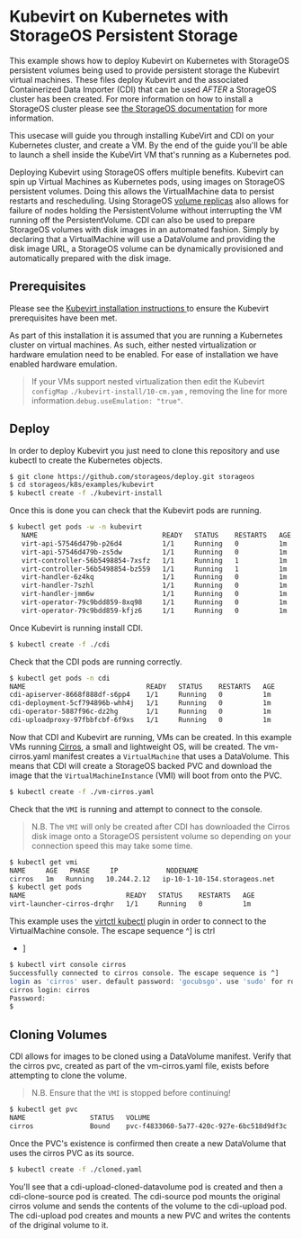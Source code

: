 # Kubevirt on Kubernetes with StorageOS Persistent Storage

This example shows how to deploy Kubevirt on Kubernetes with StorageOS
persistent volumes being used to provide persistent storage the Kubevirt
virtual machines. These files deploy Kubevirt and the associated Containerized
Data Importer (CDI) that can be used *AFTER* a StorageOS cluster has been
created. For more information on how to install a StorageOS cluster please see
[the StorageOS
documentation](https://docs.storageos.com/docs/introduction/quickstart) for
more information.

This usecase will guide you through installing KubeVirt and CDI on your
Kubernetes cluster, and create a VM. By the end of the guide you'll be able to
launch a shell inside the KubeVirt VM that's running as a Kubernetes pod.

Deploying Kubevirt using StorageOS offers multiple benefits. Kubevirt can spin
up Virtual Machines as Kubernetes pods, using images on StorageOS persistent
volumes. Doing this allows the VirtualMachine data to persist restarts and
rescheduling. Using StorageOS [volume
replicas](https://docs.storageos.com/docs/concepts/replication) also allows for
failure of nodes holding the PersistentVolume without interrupting the VM
running off the PersistentVolume. CDI can also be used to prepare
StorageOS volumes with disk images in an automated fashion. Simply by declaring
that a VirtualMachine will use a DataVolume and providing the disk image URL, a
StorageOS volume can be dynamically provisioned and automatically prepared with
the disk image.

## Prerequisites

Please see the [ Kubevirt installation instructions
](https://kubevirt.io/user-guide/docs/latest/administration/intro.html)  to
ensure the Kubevirt prerequisites have been met. 

As part of this installation it is assumed that you are running a Kubernetes
cluster on virtual machines. As such, either nested virtualization  or hardware
emulation need to be enabled. For ease of installation we have enabled hardware
emulation.

> If your VMs support nested virtualization then edit the Kubevirt `configMap`
> `./kubevirt-install/10-cm.yam` , removing the line for more
> information.`debug.useEmulation: "true"`.

## Deploy

In order to deploy Kubevirt you just need to clone this repository and use
kubectl to create the Kubernetes objects.

```bash
$ git clone https://github.com/storageos/deploy.git storageos
$ cd storageos/k8s/examples/kubevirt
$ kubectl create -f ./kubevirt-install
```
Once this is done you can check that the Kubevirt pods are running.

```bash
$ kubectl get pods -w -n kubevirt
   NAME                               READY   STATUS    RESTARTS   AGE
   virt-api-57546d479b-p26d4          1/1     Running   0          1m
   virt-api-57546d479b-zs5dw          1/1     Running   0          1m
   virt-controller-56b5498854-7xsfz   1/1     Running   1          1m
   virt-controller-56b5498854-bz559   1/1     Running   1          1m
   virt-handler-6z4kq                 1/1     Running   0          1m
   virt-handler-7szhl                 1/1     Running   0          1m
   virt-handler-jmm6w                 1/1     Running   0          1m
   virt-operator-79c9bdd859-8xq98     1/1     Running   0          1m
   virt-operator-79c9bdd859-kfjz6     1/1     Running   0          1m
```

Once Kubevirt is running install CDI.

```bash
$ kubectl create -f ./cdi
```

Check that the CDI pods are running correctly.

```bash
$ kubectl get pods -n cdi
NAME                              READY   STATUS    RESTARTS   AGE
cdi-apiserver-8668f888df-s6pp4    1/1     Running   0          1m
cdi-deployment-5cf794896b-whh4j   1/1     Running   0          1m
cdi-operator-5887f96c-dz2hg       1/1     Running   0          1m
cdi-uploadproxy-97fbbfcbf-6f9xs   1/1     Running   0          1m
```

Now that CDI and Kubevirt are running, VMs can be created. In this example VMs
running [Cirros](https://launchpad.net/cirros/), a small and lightweight OS,
will be created.  The vm-cirros.yaml manifest creates a `VirtualMachine` that
uses a DataVolume. This means that CDI will create a StorageOS backed PVC and
download the image that the `VirtualMachineInstance` (VMI) will boot from onto
the PVC.

```bash
$ kubectl create -f ./vm-cirros.yaml
```

Check that the `VMI` is running and attempt to connect to the
console.

> N.B. The `VMI` will only be created after CDI has downloaded
> the Cirros disk image onto a StorageOS persistent volume so depending on your
> connection speed this may take some time.

```bash
$ kubectl get vmi
NAME     AGE   PHASE     IP            NODENAME
cirros   1m   Running   10.244.2.12   ip-10-1-10-154.storageos.net
$ kubectl get pods
NAME                         READY   STATUS    RESTARTS   AGE
virt-launcher-cirros-drqhr   1/1     Running   0          1m
```

This example uses the [virtctl
kubectl](https://kubevirt.io/quickstart_minikube/#install-virtctl) plugin in
order to connect to the VirtualMachine console. The escape sequence ^] is ctrl
+ ]

```bash
$ kubectl virt console cirros
Successfully connected to cirros console. The escape sequence is ^]
login as 'cirros' user. default password: 'gocubsgo'. use 'sudo' for root.
cirros login: cirros
Password:
$
```

## Cloning Volumes

CDI allows for images to be cloned using a DataVolume manifest. Verify that the
cirros pvc, created as part of the vm-cirros.yaml file, exists before
attempting to clone the volume.

> N.B. Ensure that the `VMI` is stopped before continuing!

```bash
$ kubectl get pvc
NAME                STATUS   VOLUME                                     CAPACITY   ACCESS MODES   STORAGECLASS   AGE
cirros              Bound    pvc-f4833060-5a77-420c-927e-6bc518d9df3c   12Gi       RWO            fast           1m
```

Once the PVC's existence is confirmed then create a new DataVolume that uses the cirros PVC as its source.

```bash
$ kubectl create -f ./cloned.yaml
```

You'll see that a cdi-upload-cloned-datavolume pod is created and then a
cdi-clone-source pod is created. The cdi-source pod mounts the original cirros
volume and sends the contents of the volume to the cdi-upload pod. The
cdi-upload pod creates and mounts a new PVC and writes the contents of the
driginal volume to it.
